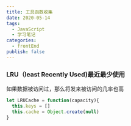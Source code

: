 ```yaml
---
title: 工具函数收集
date: 2020-05-14
tags:
  - JavaScript
  - 学习笔记
categories:
  - frontEnd
publish: false
---
```

### LRU（least Recently Used)最近最少使用
如果数据被访问过，那么将发来被访问的几率也高
```js
let LRUCache = function(capacity){
  this.keys = []
  this.cache = Object.create(null)
}
```

### 